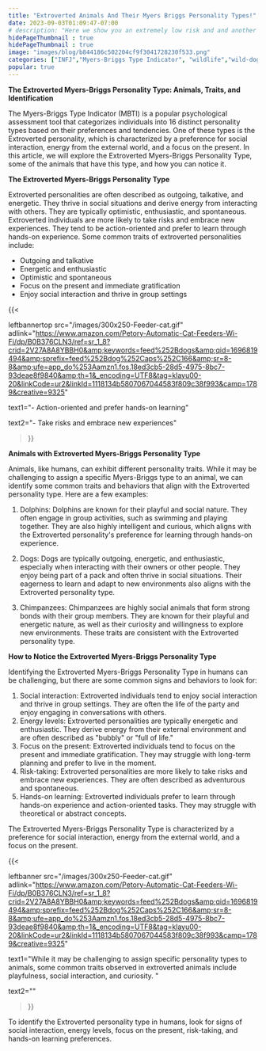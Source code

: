 ```yaml
---
title: "Extroverted Animals And Their Myers Briggs Personality Types!"
date: 2023-09-03T01:09:47-07:00
# description: "Here we show you an extremely low risk and and another medium risk approach to earn passive income "
hidePageThumbnail : true
hidePageThumbnail : true 
image: "images/blog/b844186c502204cf9f3041728230f533.png"
categories: ["INFJ","Myers-Briggs Type Indicator", "wildlife","wild-dogs","pets","animal-welfare"]
popular: true
---
```



<!-- This is **bold** text, and this is *emphasized* text.

Visit the [Hugo](https://gohugo.io) website! -->

**The Extroverted Myers-Briggs Personality Type: Animals, Traits, and Identification**

The Myers-Briggs Type Indicator (MBTI) is a popular psychological assessment tool that categorizes individuals into 16 distinct personality types based on their preferences and tendencies. One of these types is the Extroverted personality, which is characterized by a preference for social interaction, energy from the external world, and a focus on the present. In this article, we will explore the Extroverted Myers-Briggs Personality Type, some of the animals that have this type, and how you can notice it.

**The Extroverted Myers-Briggs Personality Type**

Extroverted personalities are often described as outgoing, talkative, and energetic. They thrive in social situations and derive energy from interacting with others. They are typically optimistic, enthusiastic, and spontaneous. Extroverted individuals are more likely to take risks and embrace new experiences. They tend to be action-oriented and prefer to learn through hands-on experience.
Some common traits of extroverted personalities include:

- Outgoing and talkative
- Energetic and enthusiastic
- Optimistic and spontaneous
- Focus on the present and immediate gratification
- Enjoy social interaction and thrive in group settings

{{< 

leftbannertop src="/images/300x250-Feeder-cat.gif" adlink="https://www.amazon.com/Petory-Automatic-Cat-Feeders-Wi-Fi/dp/B0B376CLN3/ref=sr_1_8?crid=2V27A8A8YBBH0&amp;keywords=feed%252Bdogs&amp;qid=1696819494&amp;sprefix=feed%252Bdog%252Caps%252C166&amp;sr=8-8&amp;ufe=app_do%253Aamzn1.fos.18ed3cb5-28d5-4975-8bc7-93deae8f9840&amp;th=1&_encoding=UTF8&tag=klayu00-20&linkCode=ur2&linkId=1118134b5807067044583f809c38f993&camp=1789&creative=9325"  

text1="- Action-oriented and prefer hands-on learning" 

text2="- Take risks and embrace new experiences"

>}}

**Animals with Extroverted Myers-Briggs Personality Type**

Animals, like humans, can exhibit different personality traits. While it may be challenging to assign a specific Myers-Briggs type to an animal, we can identify some common traits and behaviors that align with the Extroverted personality type. Here are a few examples:

1. Dolphins: Dolphins are known for their playful and social nature. They often engage in group activities, such as swimming and playing together. They are also highly intelligent and curious, which aligns with the Extroverted personality's preference for learning through hands-on experience.

2. Dogs: Dogs are typically outgoing, energetic, and enthusiastic, especially when interacting with their owners or other people. They enjoy being part of a pack and often thrive in social situations. Their eagerness to learn and adapt to new environments also aligns with the Extroverted personality type.

3. Chimpanzees: Chimpanzees are highly social animals that form strong bonds with their group members. They are known for their playful and energetic nature, as well as their curiosity and willingness to explore new environments. These traits are consistent with the Extroverted personality type.

**How to Notice the Extroverted Myers-Briggs Personality Type**

Identifying the Extroverted Myers-Briggs Personality Type in humans can be challenging, but there are some common signs and behaviors to look for:

1. Social interaction: Extroverted individuals tend to enjoy social interaction and thrive in group settings. They are often the life of the party and enjoy engaging in conversations with others.
2. Energy levels: Extroverted personalities are typically energetic and enthusiastic. They derive energy from their external environment and are often described as "bubbly" or "full of life."
3. Focus on the present: Extroverted individuals tend to focus on the present and immediate gratification. They may struggle with long-term planning and prefer to live in the moment.
4. Risk-taking: Extroverted personalities are more likely to take risks and embrace new experiences. They are often described as adventurous and spontaneous.
5. Hands-on learning: Extroverted individuals prefer to learn through hands-on experience and action-oriented tasks. They may struggle with theoretical or abstract concepts.

The Extroverted Myers-Briggs Personality Type is characterized by a preference for social interaction, energy from the external world, and a focus on the present. 

{{< 

leftbanner src="/images/300x250-Feeder-cat.gif" adlink="https://www.amazon.com/Petory-Automatic-Cat-Feeders-Wi-Fi/dp/B0B376CLN3/ref=sr_1_8?crid=2V27A8A8YBBH0&amp;keywords=feed%252Bdogs&amp;qid=1696819494&amp;sprefix=feed%252Bdog%252Caps%252C166&amp;sr=8-8&amp;ufe=app_do%253Aamzn1.fos.18ed3cb5-28d5-4975-8bc7-93deae8f9840&amp;th=1&_encoding=UTF8&tag=klayu00-20&linkCode=ur2&linkId=1118134b5807067044583f809c38f993&camp=1789&creative=9325"  

text1="While it may be challenging to assign specific personality types to animals, some common traits observed in extroverted animals include playfulness, social interaction, and curiosity. " 

text2=""

>}}

To identify the Extroverted personality type in humans, look for signs of social interaction, energy levels, focus on the present, risk-taking, and hands-on learning preferences.
